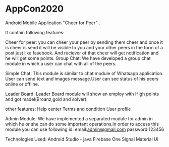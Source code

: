 # AppCon2020

Android Mobile Application "Cheer for Peer" .

It contain following features:

Cheer for peer:
               you can cheer your peer by sending them cheer and once it is cheer is send it will be visible to you and your other peers in the form of a post just like fasebook.
               And reciever of that cheer will get notification and he will get some points.
Group Chat:
           We have developed a group chat module in which a user can chat with all of the peers.

Simple Chat:
           This module is similar to chat module of Whatsapp application. User can send text and images message.User can see status of his peers online or offline.

Leader Board:
            Leader Board module will show an employ with High points and got madel(Broanz,gold and solver).

other features:
           Help center 
           Terms and condition 
           User profile

Admin Module:
             We have implemented a separated module for admin in which he or she can do some important operations.In order to access this module you can use following id:
             email:admin@gmail.com
             password:123456
    
 
 Technologies Used: 
             Android Studio - java 
             Firebase 
             One Signal 
             Material Ui 
             
 

 
 
 
 
 
